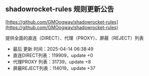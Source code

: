 ## shadowrocket-rules 规则更新公告

[https://github.com/GMOogway/shadowrocket-rules](https://github.com/GMOogway/shadowrocket-rules)

提供全面的直连（DIRECT）、代理（PROXY）、屏蔽（REJECT）列表
- 最后 更新 时间：2025-04-14 06:38:49
- 直连DIRECT列表：119909，update +0
- 代理PROXY 列表：31739，update +8
- 屏蔽REJECT列表：114019，update +37